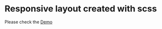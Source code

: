# Responsive layout created with scss

Please check the [Demo](https://saiqos.github.io/first-sass-template/)
